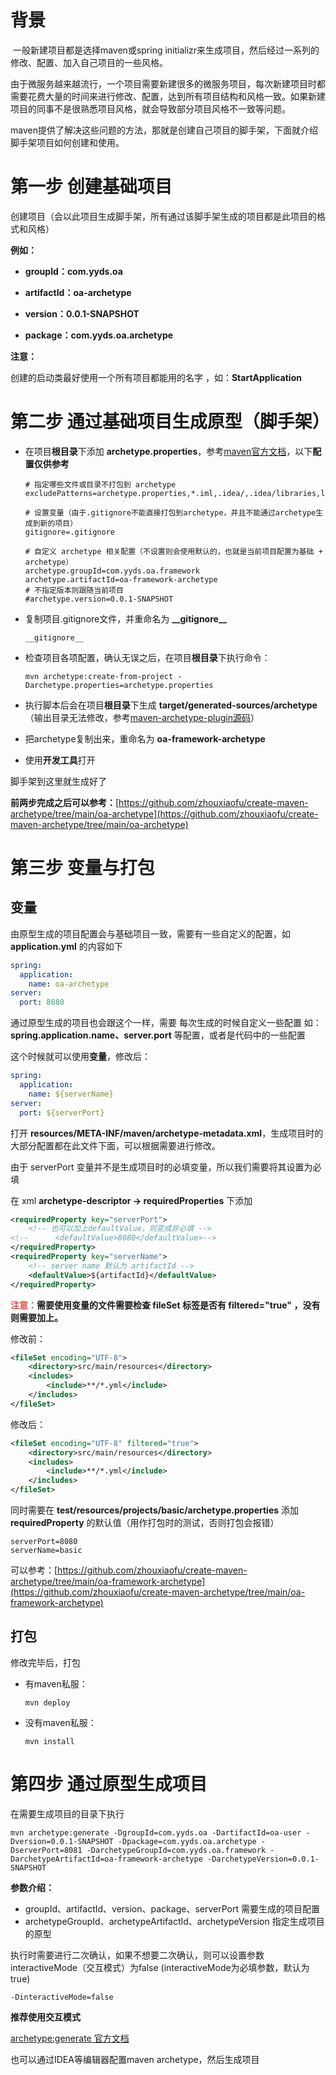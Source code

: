 # 背景

​		一般新建项目都是选择maven或spring initializr来生成项目，然后经过一系列的修改、配置、加入自己项目的一些风格。

​		由于微服务越来越流行，一个项目需要新建很多的微服务项目，每次新建项目时都需要花费大量的时间来进行修改、配置，达到所有项目结构和风格一致。如果新建项目的同事不是很熟悉项目风格，就会导致部分项目风格不一致等问题。

​		maven提供了解决这些问题的方法，那就是创建自己项目的脚手架，下面就介绍脚手架项目如何创建和使用。



# 第一步 创建基础项目

创建项目（会以此项目生成脚手架，所有通过该脚手架生成的项目都是此项目的格式和风格）

**例如：**

- **groupId：com.yyds.oa**

- **artifactId：oa-archetype** 

- **version：0.0.1-SNAPSHOT**
- **package：com.yyds.oa.archetype**



**注意：**

创建的启动类最好使用一个所有项目都能用的名字 ，如：**StartApplication**



# 第二步 通过基础项目生成原型（脚手架）

- 在项目**根目录**下添加 **archetype.properties**，参考[maven官方文档](https://maven.apache.org/archetype/maven-archetype-plugin/examples/create-with-property-file.html)，以下**配置仅供参考**

  ```properties
  # 指定哪些文件或目录不打包到 archetype
  excludePatterns=archetype.properties,*.iml,.idea/,.idea/libraries,logs/,build.sh
  
  # 设置变量（由于.gitignore不能直接打包到archetype，并且不能通过archetype生成到新的项目）
  gitignore=.gitignore
  
  # 自定义 archetype 相关配置（不设置则会使用默认的，也就是当前项目配置为基础 + archetype）
  archetype.groupId=com.yyds.oa.framework
  archetype.artifactId=oa-framework-archetype
  # 不指定版本则跟随当前项目
  #archetype.version=0.0.1-SNAPSHOT
  ```

- 复制项目.gitignore文件，并重命名为 **\_\_gitignore\_\_**

  ```shell
  __gitignore__
  ```

  

- 检查项目各项配置，确认无误之后，在项目**根目录**下执行命令：

  ```shell
  mvn archetype:create-from-project -Darchetype.properties=archetype.properties
  ```

- 执行脚本后会在项目**根目录**下生成 **target/generated-sources/archetype**（输出目录无法修改，参考[maven-archetype-plugin源码](https://github.com/apache/maven-archetype/blob/maven-archetype-2.4/maven-archetype-plugin/src/main/java/org/apache/maven/archetype/mojos/CreateArchetypeFromProjectMojo.java#L210-L211)）

- 把archetype复制出来，重命名为 **oa-framework-archetype**

- 使用**开发工具**打开

脚手架到这里就生成好了



**前两步完成之后可以参考：**[https://github.com/zhouxiaofu/create-maven-archetype/tree/main/oa-archetype](https://github.com/zhouxiaofu/create-maven-archetype/tree/main/oa-archetype)



# 第三步 变量与打包

## 变量

由原型生成的项目配置会与基础项目一致，需要有一些自定义的配置，如 **application.yml** 的内容如下

```yaml
spring:
  application:
    name: oa-archetype
server:
  port: 8080
```

通过原型生成的项目也会跟这个一样，需要 每次生成的时候自定义一些配置 如：**spring.application.name、server.port** 等配置，或者是代码中的一些配置

这个时候就可以使用**变量**，修改后：

```yaml
spring:
  application:
    name: ${serverName}
server:
  port: ${serverPort}
```



打开 **resources/META-INF/maven/archetype-metadata.xml**，生成项目时的大部分配置都在此文件下面，可以根据需要进行修改。

由于 serverPort 变量并不是生成项目时的必填变量，所以我们需要将其设置为必填

在 xml **archetype-descriptor -> requiredProperties** 下添加

```xml
<requiredProperty key="serverPort">
    <!-- 也可以加上defaultValue，则变成非必填 -->
<!--      <defaultValue>8080</defaultValue>-->
</requiredProperty>
<requiredProperty key="serverName">
    <!-- server name 默认为 artifactId -->
    <defaultValue>${artifactId}</defaultValue>
</requiredProperty>
```



**<font color="#e54d42">注意：</font>需要使用变量的文件需要检查 fileSet 标签是否有 filtered="true" ，没有则需要加上。**

修改前：

```xml
<fileSet encoding="UTF-8">
    <directory>src/main/resources</directory>
    <includes>
        <include>**/*.yml</include>
    </includes>
</fileSet>
```

修改后：

```xml
<fileSet encoding="UTF-8" filtered="true">
    <directory>src/main/resources</directory>
    <includes>
        <include>**/*.yml</include>
    </includes>
</fileSet>
```





同时需要在 **test/resources/projects/basic/archetype.properties** 添加 **requiredProperty** 的默认值（用作打包时的测试，否则打包会报错）

```properties
serverPort=8080
serverName=basic
```



可以参考：[https://github.com/zhouxiaofu/create-maven-archetype/tree/main/oa-framework-archetype](https://github.com/zhouxiaofu/create-maven-archetype/tree/main/oa-framework-archetype)

## 打包

修改完毕后，打包

- 有maven私服：

  ```shell
  mvn deploy
  ```

- 没有maven私服：

  ```shell
  mvn install
  ```



# 第四步 通过原型生成项目

在需要生成项目的目录下执行

```shell
mvn archetype:generate -DgroupId=com.yyds.oa -DartifactId=oa-user -Dversion=0.0.1-SNAPSHOT -Dpackage=com.yyds.oa.archetype -DserverPort=8081 -DarchetypeGroupId=com.yyds.oa.framework -DarchetypeArtifactId=oa-framework-archetype -DarchetypeVersion=0.0.1-SNAPSHOT
```

**参数介绍：**

- groupId、artifactId、version、package、serverPort  需要生成的项目配置
- archetypeGroupId、archetypeArtifactId、archetypeVersion  指定生成项目的原型

执行时需要进行二次确认，如果不想要二次确认，则可以设置参数interactiveMode（交互模式）为false (interactiveMode为必填参数，默认为true)

```shell
-DinteractiveMode=false
```

**推荐使用交互模式**

 [archetype:generate 官方文档](https://maven.apache.org/archetype/maven-archetype-plugin/generate-mojo.html)



也可以通过IDEA等编辑器配置maven archetype，然后生成项目



















